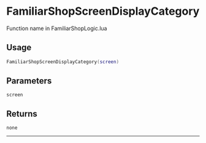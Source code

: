 # FamiliarShopScreenDisplayCategory
Function name in FamiliarShopLogic.lua
## Usage
```lua
FamiliarShopScreenDisplayCategory(screen)
```
## Parameters
`screen`
## Returns
`none`

---